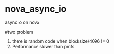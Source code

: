 # nova_async_io
async io on nova

#two problem
1. there is random code when blocksize/4096 != 0
2. Performance slower than pmfs
